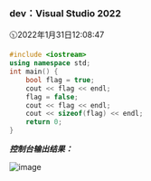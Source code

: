 ### dev：Visual Studio 2022
🕥2022年1月31日12:08:47
```C++
#include <iostream>
using namespace std;
int main() {
	bool flag = true;
	cout << flag << endl;
	flag = false;
	cout << flag << endl;
	cout << sizeof(flag) << endl;
	return 0;
}
```
***控制台输出结果：***  

![image](https://user-images.githubusercontent.com/39286292/151737637-89f3c43b-6b2f-447c-b383-e0231f9e244b.png)



